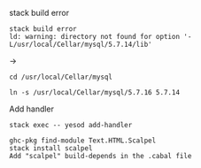 
stack build error

```
stack build error
ld: warning: directory not found for option '-L/usr/local/Cellar/mysql/5.7.14/lib'
```

->
  
```
cd /usr/local/Cellar/mysql

ln -s /usr/local/Cellar/mysql/5.7.16 5.7.14
```

Add handler

```
stack exec -- yesod add-handler
```

```
ghc-pkg find-module Text.HTML.Scalpel
stack install scalpel
Add "scalpel" build-depends in the .cabal file
```

